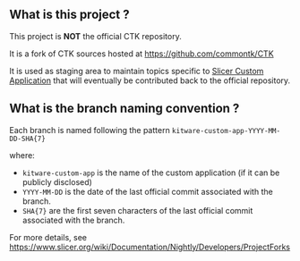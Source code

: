 What is this project ?
----------------------

This project is **NOT** the official CTK repository.

It is a fork of CTK sources hosted at https://github.com/commontk/CTK

It is used as staging area to maintain topics specific to [Slicer Custom Application](https://github.com/KitwareMedical/SlicerCustomAppTemplate#readme) that will eventually be contributed back to the official repository.


What is the branch naming convention ?
--------------------------------------

Each branch is named following the pattern `kitware-custom-app-YYYY-MM-DD-SHA{7}`

where:

* `kitware-custom-app` is the name of the custom application (if it can be publicly disclosed)
* `YYYY-MM-DD` is the date of the last official commit associated with the branch.
* `SHA{7}` are the first seven characters of the last official commit associated with the branch.

For more details, see https://www.slicer.org/wiki/Documentation/Nightly/Developers/ProjectForks

